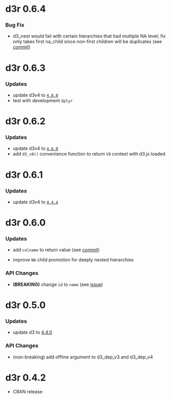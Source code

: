 # d3r 0.6.4

### Bug Fix

* d3_nest would fail with certain hierarchies that had multiple NA level; fix only takes first na_child since non-first children will be duplicates (see [commit](https://github.com/timelyportfolio/d3r/commit/1529acad5230207e3b4711202509bc5e9411076b))

# d3r 0.6.3

### Updates

* update d3v4 to [`4.8.0`](https://github.com/d3/d3/releases/tag/v4.8.0)
* test with development `dplyr`

# d3r 0.6.2

### Updates

* update d3v4 to [`4.6.0`](https://github.com/d3/d3/releases/tag/v4.6.0)
* add `d3_v8()` convenience function to return `V8` context with d3.js loaded

# d3r 0.6.1

### Updates

* update d3v4 to [`4.4.4`](https://github.com/d3/d3/releases/tag/v4.4.4)

# d3r 0.6.0

### Updates

* add `colname` to return value (see [commit](https://github.com/timelyportfolio/d3r/commit/5787e03a6b59c89b367a88f16e9c5a899482a8d3))

* improve `NA` child promotion for deeply nested hierarchies

### API Changes

* **(BREAKING)** change `id` to `name` (see [issue]( https://github.com/timelyportfolio/d3r/issues/10))

# d3r 0.5.0

### Updates

* update d3 to [4.4.0](https://github.com/d3/d3/releases/tag/v4.4.0)

### API Changes

* (non-breaking) add offline argument to d3_dep_v3 and d3_dep_v4


# d3r 0.4.2

* CRAN release

